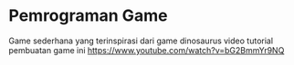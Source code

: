 # Pemrograman Game
Game sederhana yang terinspirasi dari game dinosaurus
video tutorial pembuatan game ini
https://www.youtube.com/watch?v=bG2BmmYr9NQ